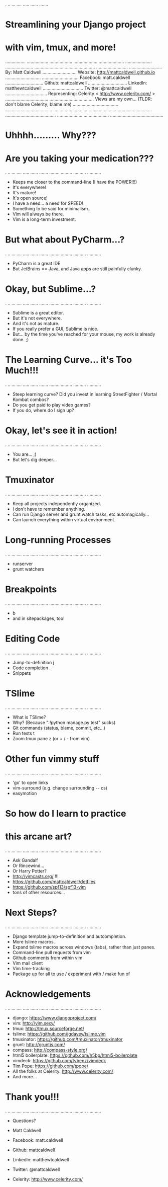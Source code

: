 .
..
...
....
.....
......
.......
# Streamlining your Django project
# with vim, tmux, and more!
................
.................
..................
...................
....................
.....................
......................
.......................
........................
.........................
..........................                             By: Matt Caldwell
...........................                            Website: http://mattcaldwell.github.io
............................
.............................                          Facebook: matt.caldwell
..............................                         Github: mattcaldwell
...............................                        LinkedIn: matthewtcaldwell
................................                       Twitter: @mattcaldwell
.................................                      Representing: Celerity < http://www.celerity.com/ >
..................................
...................................                    Views are my own... (TLDR: don't blame Celerity; blame me)
....................................
.....................................
......................................
.......................................
........................................
.........................................
..........................................


# Uhhhh......... Why???
# Are you taking your medication???

.
..
...
....
.....
......
.......
........
.........
..........
...........

- Keeps me closer to the command-line (I have the POWER!!!)
- It's everywhere!
- It's mature!
- It's open source!
- I have a need... a need for SPEED!
- Something to be said for minimalism...
- Vim will always be there.
- Vim is a long-term investment.


# But what about PyCharm...?

.
..
...
....
.....
......
.......
........
.........
..........
...........

- PyCharm is a great IDE
- But JetBrains == Java, and Java apps are still painfully clunky.


# Okay, but Sublime...?

.
..
...
....
.....
......
.......
........
.........
..........
...........

- Sublime is a great editor.
- But it's not everywhere.
- And it's not as mature.
- If you really prefer a GUI, Sublime is nice.
- But... by the time you've reached for your mouse, my work is already done. ;)


# The Learning Curve... it's Too Much!!!

.
..
...
....
.....
......
.......
........
.........
..........
...........

- Steep learning curve?  Did you invest in learning StreetFighter / Mortal Kombat combos?
- Do you get paid to play video games?
- If you do, where do I sign up?


# Okay, let's see it in action!

.
..
...
....
.....
......
.......
........
.........
..........
...........

- You are... ;)
- But let's dig deeper...


# Tmuxinator

.
..
...
....
.....
......
.......
........
.........
..........
...........

- Keep all projects independently organized.
- I don't have to remember anything.
- Can run Django server and grunt watch tasks, etc automagically...
- Can launch everything within virtual environment.


# Long-running Processes

.
..
...
....
.....
......
.......
........
.........
..........
...........

- runserver
- grunt watchers


# Breakpoints

.
..
...
....
.....
......
.......
........
.........
..........
...........

- <leader>b
- and in sitepackages, too!


# Editing Code

.
..
...
....
.....
......
.......
........
.........
..........
...........

- Jump-to-definition <leader>j
- Code completion .<tab>
- Snippets <snippet><tab>


# TSlime

.
..
...
....
.....
......
.......
........
.........
..........
...........

- What is TSlime?
- Why?  (Because ":!python manage.py test" sucks)
- Git commands (status, blame, commit, etc...)
- Run tests <leader>t
- Zoom tmux pane <ctrl-a>z (or <leader>+ / <leader>- from vim)


# Other fun vimmy stuff

.
..
...
....
.....
......
.......
........
.........
..........
...........

- 'gx' to open links
- vim-surround (e.g. change surrounding -- cs<old><new>)
- easymotion


# So how do I learn to practice
# this arcane art?

.
..
...
....
.....
......
.......
........
.........
..........
...........

- Ask Gandalf
- Or Rincewind...
- Or Harry Potter?
- http://vimcasts.org/ !!!
- https://github.com/mattcaldwell/dotfiles
- https://github.com/spf13/spf13-vim
- tons of other resources...


# Next Steps?

.
..
...
....
.....
......
.......
........
.........
..........
...........

- Django template jump-to-definition and autcompletion.
- More tslime macros.
- Expand tslime macros across windows (tabs), rather than just panes.
- Command-line pull requests from vim
- Github comments from within vim
- Vim mail client
- Vim time-tracking
- Package up for all to use / experiment with / make fun of


# Acknowledgements

.
..
...
....
.....
......
.......
........
.........
..........
...........

- django: https://www.djangoproject.com/
- vim: http://vim.sexy/
- tmux: http://tmux.sourceforge.net/
- tslime: https://github.com/jgdavey/tslime.vim
- tmuxinator: https://github.com/tmuxinator/tmuxinator
- grunt: http://gruntjs.com/
- compass: http://compass-style.org/
- html5 boilerplate: https://github.com/h5bp/html5-boilerplate
- vimdeck: https://github.com/tybenz/vimdeck
- Tim Pope: https://github.com/tpope/
- All the folks at Celerity: http://www.celerity.com/
- And more...


# Thank you!!!

.
..
...
....
.....
......
.......
........
.........
..........
...........

- Questions?
- Matt Caldwell
- Facebook: matt.caldwell
- Github: mattcaldwell
- LinkedIn: matthewtcaldwell
- Twitter: @mattcaldwell

- Celerity: http://www.celerity.com/
